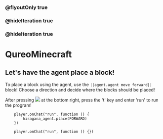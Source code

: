 ### @flyoutOnly true
### @hideIteration true
### @hideIteration true
# QureoMinecraft

## Let's have the agent place a block!

To place a block using the agent, use the ``||agent.agent move forward||`` block!
Choose a direction and decide where the blocks should be placed!

After pressing ![](https://raw.githubusercontent.com/camp-minecraft/TechkidsCampTutorial/master/images/playbutton.png) at the bottom right, press the 't' key and enter 'run' to run the program!

```ghost
    player.onChat("run", function () {
        hiragana_agent.place(FORWARD)
    })
```

```template
    player.onChat("run", function () {})
```